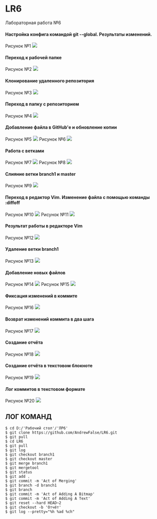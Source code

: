 # LR6
Лабораторная работа №6

#### Настройка конфига командой git --global. Результаты изменений.
Рисунок №1
![](Screenshots/photo1667490129.jpeg)

#### Переход к рабочей папке
Рисунок №2
![](Screenshots/photo1667491645.jpeg)

#### Клонирование удаленного репозитория
Рисунок №3
![](Screenshots/photo1667491684.jpeg)

#### Переход в папку с репозиторием
Рисунок №4
![](Screenshots/photo1667491745.jpeg)

#### Добавление файла в GitHub'е и обновление копии
Рисунок №5
![](Screenshots/photo1667491714.jpeg)
Рисунок №6
![](Screenshots/photo1667491757.jpeg)

#### Работа с ветками
Рисунок №7
![](Screenshots/photo1667491926.jpeg)
Рисунок №8
![](Screenshots/photo1667491814.jpeg)

#### Слияние ветки branch1 и master
Рисунок №9
![](Screenshots/photo1667491997.jpeg)

#### Переход в редактор Vim. Изменение файла с помощью команды :diffoff
Рисунок №10
![](Screenshots/photo1667492016.jpeg)
Рисунок №11
![](Screenshots/photo1667492077.jpeg)

#### Результат работы в редакторе Vim
Рисунок №12
![](Screenshots/photo1667492137.jpeg)

#### Удаление ветки branch1
Рисунок №13
![](Screenshots/photo1667492189.jpeg)

#### Добавление новых файлов
Рисунок №14
![](Screenshots/photo1667492241.jpeg)
Рисунок №15
![](Screenshots/photo1667492288.jpeg)

#### Фиксация изменений в коммите
Рисунок №16
![](Screenshots/photo1667492346.jpeg)

#### Возврат изменений коммита в два шага
Рисунок №17
![](Screenshots/photo1667492382.jpeg)

#### Создание отчёта
Рисунок №18
![](Screenshots/photo1667492435.jpeg)

#### Создание отчёта в текстовом блокноте
Рисунок №19
![](Screenshots/photo1667493517.jpeg)

#### Лог коммитов в текстовом формате
Рисунок №20
![](Screenshots/photo1667493506.jpeg)

## ЛОГ КОМАНД
```
$ cd D:/'Рабочий стол'/'ЛР6'
$ git clone https://github.com/AndrewFalse/LR6.git
$ git pull
$ cd LR6
$ git pull
$ git log
$ git checkout branch1
$ git checkout master
$ git merge branch1
$ git mergetool
$ git status
$ git add .
$ git commit -m 'Act of Merging'
$ git branch -d branch1
$ git branch
$ git commit -m 'Act of Adding A Bitmap'
$ git commit -m 'Act of Adding A Text'
$ git reset --hard HEAD~2
$ git checkout -b 'Отчёт'
$ git log --pretty="%h %ad %ch"
````
####

